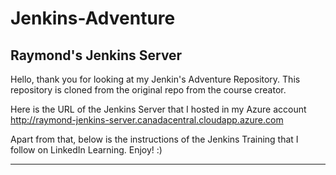 # Jenkins-Adventure

## Raymond's Jenkins Server
Hello, thank you for looking at my Jenkin's Adventure Repository. This repository is cloned from the original repo from the course creator.

Here is the URL of the Jenkins Server that I hosted in my Azure account http://raymond-jenkins-server.canadacentral.cloudapp.azure.com

Apart from that, below is the instructions of the Jenkins Training that I follow on LinkedIn Learning. Enjoy! :)

----
